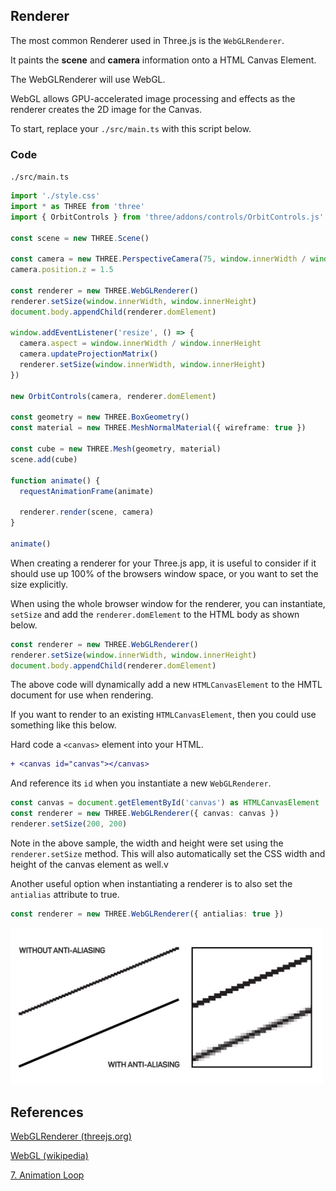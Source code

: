 ## Renderer

The most common Renderer used in Three.js is the `WebGLRenderer`.

It paints the **scene** and **camera** information onto a HTML Canvas Element.

The WebGLRenderer will use WebGL.

WebGL allows GPU-accelerated image processing and effects as the renderer creates the 2D image for the Canvas.

To start, replace your `./src/main.ts` with this script below.

### Code

`./src/main.ts`

```ts
import './style.css'
import * as THREE from 'three'
import { OrbitControls } from 'three/addons/controls/OrbitControls.js'

const scene = new THREE.Scene()

const camera = new THREE.PerspectiveCamera(75, window.innerWidth / window.innerHeight, 0.1, 1000)
camera.position.z = 1.5

const renderer = new THREE.WebGLRenderer()
renderer.setSize(window.innerWidth, window.innerHeight)
document.body.appendChild(renderer.domElement)

window.addEventListener('resize', () => {
  camera.aspect = window.innerWidth / window.innerHeight
  camera.updateProjectionMatrix()
  renderer.setSize(window.innerWidth, window.innerHeight)
})

new OrbitControls(camera, renderer.domElement)

const geometry = new THREE.BoxGeometry()
const material = new THREE.MeshNormalMaterial({ wireframe: true })

const cube = new THREE.Mesh(geometry, material)
scene.add(cube)

function animate() {
  requestAnimationFrame(animate)

  renderer.render(scene, camera)
}

animate()
```

When creating a renderer for your Three.js app, it is useful to consider if it should use up 100% of the browsers window space, or you want to set the size explicitly.

When using the whole browser window for the renderer, you can instantiate, `setSize` and add the `renderer.domElement` to the HTML body as shown below.

```ts
const renderer = new THREE.WebGLRenderer()
renderer.setSize(window.innerWidth, window.innerHeight)
document.body.appendChild(renderer.domElement)
```

The above code will dynamically add a new `HTMLCanvasElement` to the HMTL document for use when rendering.

If you want to render to an existing `HTMLCanvasElement`, then you could use something like this below.

Hard code a `<canvas>` element into your HTML.

```diff
+ <canvas id="canvas"></canvas>
```

And reference its `id` when you instantiate a new `WebGLRenderer`.

```ts
const canvas = document.getElementById('canvas') as HTMLCanvasElement
const renderer = new THREE.WebGLRenderer({ canvas: canvas })
renderer.setSize(200, 200)
```

Note in the above sample, the width and height were set using the `renderer.setSize` method. This will also automatically set the CSS width and height of the canvas element as well.v

Another useful option when instantiating a renderer is to also set the `antialias` attribute to true.

```ts
const renderer = new THREE.WebGLRenderer({ antialias: true })
```

<img src="assets/images/antialias.jpg" width="500" height="auto" alt="Antialias">

## References

<a href="https://threejs.org/docs/#api/en/renderers/WebGLRenderer" target="_blank">WebGLRenderer (threejs.org)</a>

<a href="https://en.wikipedia.org/wiki/WebGL" target="_blank">WebGL (wikipedia)</a>

[7. Animation Loop](animation.md)
